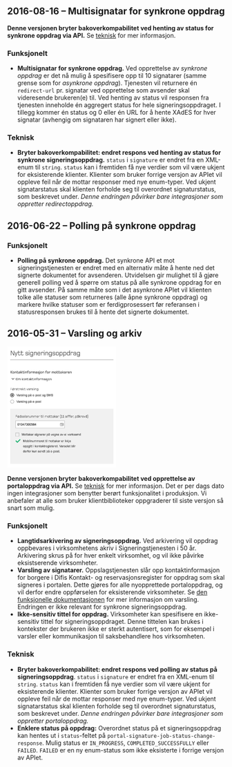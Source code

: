 ## 2016-08-16 – Multisignatar for synkrone oppdrag

**Denne versjonen bryter bakoverkompabilitet ved henting av status for synkrone oppdrag via API.** Se [teknisk](#teknisk) for mer informasjon.

### Funksjonelt

* **Multisignatar for synkrone oppdrag.** Ved opprettelse av _synkrone oppdrag_ er det nå mulig å spesifisere opp til 10 signatarer (samme grense som for _asynkrone oppdrag_). Tjenesten vil returnere én `redirect-url` pr. signatar ved opprettelse som avsender skal videresende brukeren(e) til. Ved henting av status vil responsen fra tjenesten inneholde én aggregert status for hele signeringsoppdraget. I tillegg kommer én status og 0 eller én URL for å hente XAdES for hver signatar (avhengig om signataren har signert eller ikke).

### Teknisk

* **Bryter bakoverkompabilitet: endret respons ved henting av status for synkrone signeringsoppdrag.** `status` i `signature` er endret fra en XML-enum til `string`. `status` kan i fremtiden få nye verdier som vil være ukjent for eksisterende klienter. Klienter som bruker forrige versjon av APIet vil oppleve feil når de mottar responser med nye enum-typer. Ved ukjent signatarstatus skal klienten forholde seg til overordnet signaturstatus, som beskrevet under. _Denne endringen påvirker bare integrasjoner som oppretter redirectoppdrag._

## 2016-06-22 – Polling på synkrone oppdrag

###  Funksjonelt

* **Polling på synkrone oppdrag.**
  Det synkrone API et mot signeringstjenesten er endret med en alternativ måte å hente ned det signerte dokumentet for avsenderen. Utvidelsen gir mulighet til å gjøre generell polling ved å spørre om status på alle synkrone oppdrag for en gitt avsender. På samme måte som i det asynkrone APIet vil klienten tolke alle statuser som returneres (alle åpne synkrone oppdrag) og markere hvilke statuser som er ferdigprosessert før referansen i statusresponsen brukes til å hente det signerte dokumentet.

## 2016-05-31 – Varsling og arkiv

<img src="screenshots/2016-05-31-virksomhetsgrensesnitt-varsling.png" style="width: 50%" alt="Skjermbilde av varsling i virksomhetsadmin" width="30%"></img>

**Denne versjonen bryter bakoverkompabilitet ved opprettelse av portaloppdrag via API.** Se [teknisk](#teknisk-1) for mer informasjon. Det er per dags dato ingen integrasjoner som benytter berørt funksjonalitet i produksjon. Vi anbefaler at alle som bruker klientbiblioteker oppgraderer til siste versjon så snart som mulig.

### Funksjonelt

* **Langtidsarkivering av signeringsoppdrag.**
  Ved arkivering vil oppdrag oppbevares i virksomhetens akriv i Signeringstjenesten i 50 år. Arkivering skrus på for hver enkelt virksomhet, og vil ikke påvirke eksistserende virksomheter.
* **Varsling av signatarer.** 
  Oppslagstjenesten slår opp kontaktinformasjon for borgere i Difis Kontakt- og reservasjonsregister for oppdrag som skal signeres i portalen. Dette gjøres for alle nyopprettede portaloppdrag, og vil derfor endre oppførselen for eksisterende virksomheter. Se [den funksjonelle dokumentasjonen](funksjonell-spesifikasjon.md#varsling) for mer informasjon om varsling. Endringen er ikke relevant for synkrone signeringsoppdrag.
* **Ikke-sensitiv tittel for oppdrag.**
  Virksomheter kan spesifisere en ikke-sensitiv tittel for signeringsoppdraget. Denne tittelen kan brukes i kontekster der brukeren ikke er sterkt autentisert, som for eksempel i varsler eller kommunikasjon til saksbehandlere hos virksomheten.

### Teknisk

* **Bryter bakoverkompabilitet: endret respons ved polling av status på signeringsoppdrag**.
  `status` i `signature` er endret fra en XML-enum til `string`. `status` kan i fremtiden få nye verdier som vil være ukjent for eksisterende klienter. Klienter som bruker forrige versjon av APIet vil oppleve feil når de mottar responser med nye enum-typer. Ved ukjent signatarstatus skal klienten forholde seg til overordnet signaturstatus, som beskrevet under. *Denne endringen påvirker bare integrasjoner som oppretter portaloppdrag.*
* **Enklere status på oppdrag:** Overordnet status på et signeringsoppdrag kan hentes ut i `status`-feltet på `portal-signature-job-status-change-response`. Mulig status er `IN_PROGRESS`, `COMPLETED_SUCCESSFULLY` eller `FAILED`. `FAILED` er en ny enum-status som ikke eksisterte i forrige versjon av APIet.
